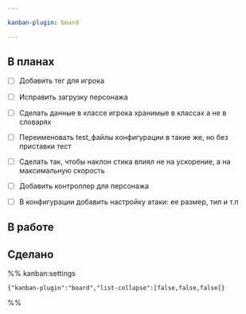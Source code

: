 ```yaml
---

kanban-plugin: board

---
```


## В планах

- [ ] Добавить тег для игрока
- [ ] Исправить загрузку персонажа
- [ ] Сделать данные в классе игрока хранимые в классах а не в словарях
- [ ] Переименовать test_файлы конфигурации в такие же, но без приставки тест
- [ ] Сделать так, чтобы наклон стика влиял не на ускорение, а на максимальную скорость
- [ ] Добавить контроллер для персонажа
- [ ] В конфигурации добавить настройку атаки: ее размер, тип и т.п


## В работе



## Сделано





%% kanban:settings
```
{"kanban-plugin":"board","list-collapse":[false,false,false]}
```
%%